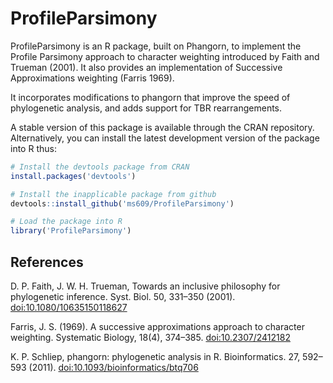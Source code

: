 # ProfileParsimony

ProfileParsimony is an R package, built on Phangorn, to implement the Profile Parsimony approach
to character weighting introduced by Faith and Trueman (2001).  It also provides an implementation
of Successive Approximations weighting (Farris 1969).

It incorporates modifications to phangorn that improve the speed of phylogenetic analysis, 
and adds support for TBR rearrangements.

A stable version of this package is available through the CRAN repository.
Alternatively, you can install the latest development version of the package into R thus:

```r
# Install the devtools package from CRAN
install.packages('devtools')

# Install the inapplicable package from github
devtools::install_github('ms609/ProfileParsimony')

# Load the package into R
library('ProfileParsimony')
```

## References
D. P. Faith, J. W. H. Trueman, Towards an inclusive philosophy for phylogenetic inference.
Syst. Biol. 50, 331–350 (2001).  <doi:10.1080/10635150118627>

Farris, J. S. (1969). A successive approximations approach to character weighting. 
Systematic Biology, 18(4), 374–385. <doi:10.2307/2412182>

K. P. Schliep, phangorn: phylogenetic analysis in R. Bioinformatics. 27, 592–593 (2011).
<doi:10.1093/bioinformatics/btq706>
